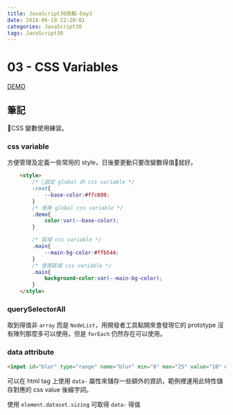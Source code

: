 ```yaml
---
title: JavaScript30挑戰-Day3
date: 2018-06-19 22:20:01
categories: JavaScript30
tags: JavaScript30
---
```

# 03 - CSS Variables
[DEMO](https://weiyuan1993.github.io/JavaScript30/03-CSS-Variables/)
## 筆記
CSS 變數使用練習。
<!-- more -->

### css variable
方便管理及定義一些常用的 style，日後要更動只要改變數得值就好。

```html
    <style>
        /* 設定 global 的 css variable */
        :root{
            --base-color:#ffc600;
        }
        /* 使用 global css variable */
        .demo{
            color:var(--base-color);
        }

        /* 區域 css variable */
        .main{
            --main-bg-color:#ffb544;
        }
        /* 使用區域 css variable */
        .main{
            background-color:var(--main-bg-color);
        }
    </style>
```

### querySelectorAll
取到得值非 `array` 而是 `NodeList`，用開發者工具點開來會發現它的 prototype 沒有陣列那麼多可以使用，但是 `forEach` 仍然存在可以使用。

### data attribute
```html
<input id="blur" type="range" name="blur" min="0" max="25" value="10" data-sizing="px">
```
可以在 html tag 上使用 `data-` 屬性來儲存一些額外的資訊，範例裡運用此特性儲存對應的 css value 後綴字詞。

使用 `element.dataset.sizing` 可取得 `data-` 得值